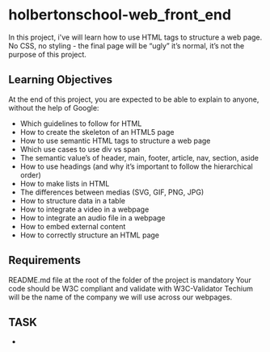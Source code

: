 # holbertonschool-web_front_end
In this project, i've will learn how to use HTML tags to structure a web page. No CSS, no styling - the final page will be “ugly” it’s normal, it’s not the purpose of this project.


## Learning Objectives

At the end of this project, you are expected to be able to explain to anyone, without the help of Google:

+ Which guidelines to follow for HTML
+ How to create the skeleton of an HTML5 page
+ How to use semantic HTML tags to structure a web page
+ Which use cases to use div vs span
+ The semantic value’s of header, main, footer, article, nav, section, aside
+ How to use headings (and why it’s important to follow the hierarchical order)
+ How to make lists in HTML
+ The differences between medias (SVG, GIF, PNG, JPG)
+ How to structure data in a table
+ How to integrate a video in a webpage
+ How to integrate an audio file in a webpage
+ How to embed external content
+ How to correctly structure an HTML page

## Requirements

README.md file at the root of the folder of the project is mandatory
Your code should be W3C compliant and validate with W3C-Validator
Techium will be the name of the company we will use across our webpages.

## TASK
+ 0. Create your first webpage (0-index.html)
+ 1. Structure your webpage (1-index.html)
+ 2. The head - meta charset, viewport, title, description, favicons (2-index.html)
+ 3. Simple header, main, footer (3-index.html)
+ 4. Aside (article.html)
+ 5. Section (5-index.html)
+ 6. Work, News, Testimonial articles (6-index.html)
+ 7. Navigation (7-index.html)
+ 8. Level 1 headings (8-index.html)
+ 9. Level 2 headings (9-index.html)

### AUTHOR
**JACKSON MORENO**